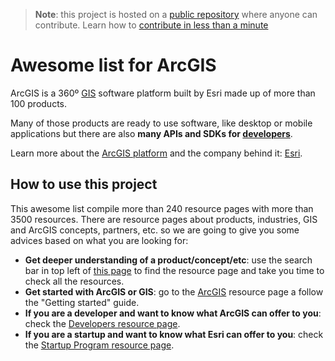 > **Note**: this project is hosted on a [public repository](https://github.com/hhkaos/awesome-arcgis) where anyone can contribute. Learn how to [contribute in less than a minute](https://github.com/hhkaos/awesome-arcgis/blob/master/CONTRIBUTING.md#contributions)

# Awesome list for ArcGIS

ArcGIS is a 360º [GIS](./gis/README.md) software platform built by Esri made up of more than 100 products.

Many of those products are ready to use software, like desktop or mobile applications but there are also **many APIs and SDKs for [developers](arcgis/developers/README.md)**.

Learn more about the [ArcGIS platform](./arcgis/README.md) and the company behind it: [Esri](./esri/README.md).

## How to use this project

This awesome list compile more than 240 resource pages with more than 3500 resources. There are resource pages about products, industries, GIS and ArcGIS concepts, partners, etc. so we are going to give you some advices based on what you are looking for:

* **Get deeper understanding of a product/concept/etc**: use the search bar in top left of [this page](https://hhkaos.github.io/awesome-arcgis/) to find the resource page and take you time to check all the resources.
* **Get started with ArcGIS or GIS**: go to the [ArcGIS](./arcgis/README.md) resource page a follow the "Getting started" guide.
* **If you are a developer and want to know what ArcGIS can offer to you**: check the [Developers resource page](./arcgis/developers/README.md).
* **If you are a startup and want to know what Esri can offer to you**: check the [Startup Program resource page](./esri/partners/programs/startup-program/README.md).

